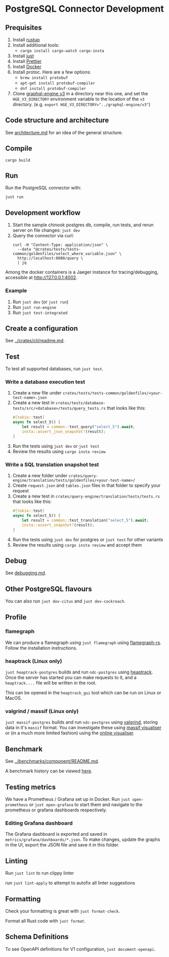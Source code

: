 # PostgreSQL Connector Development

## Prequisites

1. Install [rustup](https://www.rust-lang.org/tools/install)
2. Install additional tools:
   - `cargo install cargo-watch cargo-insta`
3. Install [just](https://github.com/casey/just)
4. Install [Prettier](https://prettier.io/)
5. Install [Docker](https://www.docker.com/)
6. Install protoc. Here are a few options:
   - `brew install protobuf`
   - `apt-get install protobuf-compiler`
   - `dnf install protobuf-compiler`
7. Clone [graphql-engine v3](https://github.com/hasura/graphql-engine#git-checkout-with-only-hasura-v3-engine-code) in a directory near this one,
   and set the `HGE_V3_DIRECTORY` environment variable to the location of the `v3` directory.
   (e.g. `export HGE_V3_DIRECTORY="../graphql-engine/v3"`)

## Code structure and architecture

See [architecture.md](./architecture.md) for an idea of the general structure.

## Compile

```
cargo build
```

## Run

Run the PostgreSQL connector with:

```
just run
```

## Development workflow

1. Start the sample chinook postgres db, compile, run tests, and rerun server on file changes: `just dev`
2. Query the connector via curl:
   ```
   curl -H "Content-Type: application/json" \
     --data "@crates/tests/tests-common/goldenfiles/select_where_variable.json" \
     http://localhost:8080/query \
     | jq
   ```

Among the docker containers is a Jaeger instance for tracing/debugging, accessible at http://127.0.0.1:4002.

### Example

1. Run `just dev` (or `just run`)
2. Run `just run-engine`
3. Run `just test-integrated`

## Create a configuration

See [../crates/cli/readme.md](../crates/cli/readme.md).

## Test

To test all supported databases, run `just test`.

### Write a database execution test

1. Create a new file under `crates/tests/tests-common/goldenfiles/<your-test-name>.json`
2. Create a new test in `crates/tests/database-tests/src/<database>/tests/query_tests.rs` that looks like this:
   ```rs
   #[tokio::test]
   async fn select_5() {
       let result = common::test_query("select_5").await;
       insta::assert_json_snapshot!(result);
   }
   ```
3. Run the tests using `just dev` or `just test`
4. Review the results using `cargo insta review`

### Write a SQL translation snapshot test

1. Create a new folder under `crates/query-engine/translation/tests/goldenfiles/<your-test-name>/`
2. Create `request.json` and `tables.json` files in that folder to specify your request
3. Create a new test in `crates/query-engine/translation/tests/tests.rs` that looks like this:
   ```rs
   #[tokio::test]
   async fn select_5() {
       let result = common::test_translation("select_5").await;
       insta::assert_snapshot!(result);
   }
   ```
4. Run the tests using `just dev` for postgres or `just test` for other variants
5. Review the results using `cargo insta review` and accept them

## Debug

See [debugging.md](./debugging.md).

## Other PostgreSQL flavours

You can also run `just dev-citus` and `just dev-cockroach`.

## Profile

### flamegraph

We can produce a flamegraph using `just flamegraph` using [flamegraph-rs](https://github.com/flamegraph-rs/flamegraph).
Follow the installation instructions.

### heaptrack (Linux only)

`just heaptrack-postgres` builds and run `ndc-postgres` using
[heaptrack](https://github.com/KDE/heaptrack). Once the server has started you
can make requests to it, and a `heaptrack....` file will be written in the
root.

This can be opened in the `heaptrack_gui` tool which can be run on Linux or
MacOS.

### valgrind / massif (Linux only)

`just massif-postgres` builds and run `ndc-postgres` using
[valgrind](https://valgrind.org/), storing data in it's `massif` format. You
can investigate these using [massif
visualiser](https://github.com/KDE/massif-visualizer) or (in a much more
limited fashion) using the [online visualiser](http://boutglay.com/massifjs/).

## Benchmark

See [../benchmarks/component/README.md](../benchmarks/component/README.md).

A benchmark history can be viewed [here](https://hasura.github.io/ndc-postgres/dev/bench).

## Testing metrics

We have a Prometheus / Grafana set up in Docker. Run `just open-prometheus` or
`just open-grafana` to start them and navigate to the prometheus or grafana
dashboards respectively.

### Editing Grafana dashboard

The Grafana dashboard is exported and saved in
`metrics/grafana/dashboards/*.json`. To make changes, update the graphs in the
UI, export the JSON file and save it in this folder.

## Linting

Run `just lint` to run clippy linter

run `just lint-apply` to attempt to autofix all linter suggestions

## Formatting

Check your formatting is great with `just format-check`.

Format all Rust code with `just format`.

## Schema Definitions

To see OpenAPI definitions for V1 configuration, `just document-openapi`.
